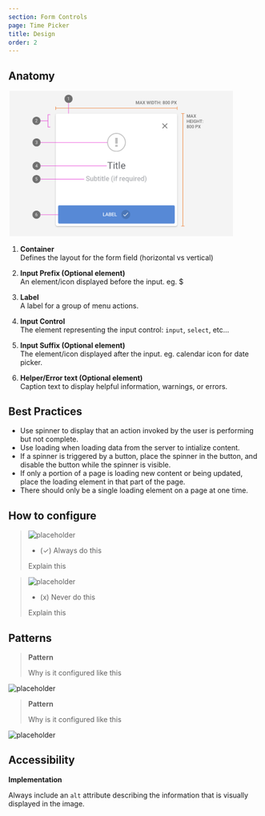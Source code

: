 ```yaml
---
section: Form Controls
page: Time Picker
title: Design
order: 2
---
```


## Anatomy

<novo-grid columns="2" align="start" gap="2rem">

<img src="assets/images/ModalAnatomy.png" width="450">

<div>

1. **Container**<br>
   Defines the layout for the form field (horizontal vs vertical)

1. **Input Prefix (Optional element)**<br>
   An element/icon displayed before the input. eg. \$

1. **Label**<br>
   A label for a group of menu actions.

1. **Input Control**<br>
   The element representing the input control: `input`, `select`, etc...

1. **Input Suffix (Optional element)**<br>
   The element/icon displayed after the input. eg. calendar icon for date picker.

1. **Helper/Error text (Optional element)**<br>
   Caption text to display helpful information, warnings, or errors.

</div>
</novo-grid>

## Best Practices

- Use spinner to display that an action invoked by the user is performing but not complete.
- Use loading when loading data from the server to intialize content.
- If a spinner is triggered by a button, place the spinner in the button, and disable the button while the spinner is visible.
- If only a portion of a page is loading new content or being updated, place the loading element in that part of the page.
- There should only be a single loading element on a page at one time.

## How to configure

<novo-grid columns="2" align="start" gap="2rem">

> ![placeholder](https://via.placeholder.com/350x250)
>
> - (✓) Always do this
>
> Explain this

> ![placeholder](https://via.placeholder.com/350x250)
>
> - (x) Never do this
>
> Explain this

</novo-grid>

## Patterns

<novo-grid columns="2" align="start" gap="2rem">

> **Pattern**
>
> Why is it configured like this

![placeholder](https://via.placeholder.com/350x250)

> **Pattern**
>
> Why is it configured like this

![placeholder](https://via.placeholder.com/350x250)

</novo-grid>

## Accessibility

**Implementation**

Always include an `alt` attribute describing the information that is visually displayed in the image.
